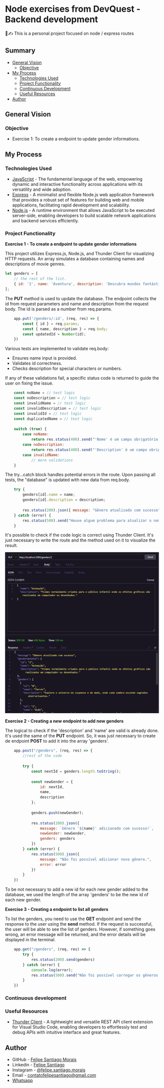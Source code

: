# Node exercises from DevQuest - Backend development

🧾✍ This is a personal project focused on node / express routes

## Summary

- [General Vision](#general-vision)
  - [Objective](#objective)
- [My Process](#my-process)
  - [Technologies Used](#technologies-used)
  - [Project Functionality](#project-functionality)
  - [Continuous Development](#continuous-development)
  - [Useful Resources](#useful-resources)
- [Author](#author)

## General Vision

### Objective

- Exercise 1: To create a endpoint to update gender informations.

## My Process

### Technologies Used

- [JavaScript](https://developer.mozilla.org/en-US/docs/Web/JavaScript) - The fundamental language of the web, empowering dynamic and interactive functionality across applications with its versatility and wide adoption.
- [Express](https://expressjs.com) - A minimalist and flexible Node.js web application framework that provides a robust set of features for building web and mobile applications, facilitating rapid development and scalability.
- [Node.js](https://nodejs.org) - A runtime environment that allows JavaScript to be executed server-side, enabling developers to build scalable network applications and backend services efficiently.

### Project Functionality

**Exercise 1 - To create a endpoint to update gender informations**

This project utilizes Express.js, Node.js, and Thunder Client for visualizing HTTP requests. An array simulates a database containing names and descriptions of movie genres.

```js
let genders = [
    // the rest of the list.
    { id: '2', name: 'Aventura', description: 'Descubra mundos fantásticos e viva histórias épicas repletas de mistérios e desafios.' }
];
```

The **PUT** method is used to update the database. The endpoint collects the id from request parameters and name and description from the request body. The id is parsed as a number from req.params.

```js
    app.put('/genders/:id', (req, res) => {
        const { id } = req.params;
        const { name, description } = req.body;
        const updatedId = Number(id);
    })
```

Various tests are implemented to validate req.body:

- Ensures name input is provided.
- Validates id correctness.
- Checks description for special characters or numbers.

If any of these validations fail, a specific status code is returned to guide the user on fixing the issue.

```js
    const noName = // test logic
    const noDescription = // test logic
    const invalidName = // test logic
    const invalidDescription = // test logic
    const invalidId = // test logic
    const duplicatedName = // test logic

    switch (true) {
        case noName:
            return res.status(400).send("'Nome' é um campo obrigatório e não pode ficar vazio");
        case noDescription:
            return res.status(400).send("'Description' é um campo obrigatório e não pode ficar vazio");
        case invalidName:
            // more validations
    }
```

The try...catch block handles potential errors in the route. Upon passing all tests, the "database" is updated with new data from req.body.

```js   
    try {
        genders[id].name = name;
        genders[id].description = description;

        res.status(200).json({ message: "Gênero atualizado com sucesso", genderUpdated: genders[id], genders: genders })
    } catch (error) {
        res.status(500).send("Houve algum problema para atualizar o nome e descrição do gênero")
    }
```

It's possible to check if the code logic is correct using Thunder Client. It's just necessary to write the route and the method used on it to visualize the result.

![Thunder client window](/src/assets/thunder-client.png)

**Exercise 2 - Creating a new endpoint to add new genders**

The logical to check if the 'description' and 'name' are valid is already done. It's used the same of the **PUT** endpoint. So, it was just necessary to create de endpoint **POST** to add it into the array 'genders'.

```js
    app.post("/genders", (req, res) => {
        //rest of the code

        try {
            const nextId = genders.length.toString();

            const newGender = {
                id: nextId,
                name,
                description
            };

            genders.push(newGender);

            res.status(200).json({
                message: `Gênero '${name}' adicionado com sucesso!`,
                newGender: newGender,
                genders: genders
            })
        } catch (error) {
            res.status(500).json({ 
                message: "Não foi possível adicionar novo gênero.",
                error: error
            })
        }
    })
```

To be not necessary to add a new id for each new gender added to the database, we used the length of the array 'genders' to be the new id of each new gender.

**Exercise 3 - Creating a endpoint to list all genders**

To list the genders, you need to use the **GET** endpoint and send the response to the user using the **send** method. If the request is successful, the user will be able to see the list of genders. However, if something goes wrong, an error message will be returned, and the error details will be displayed in the terminal.

```js
    app.get("/genders", (req, res) => {
        try {
            res.status(200).send(genders)
        } catch (error) {
            console.log(error);
            res.status(500).send("Não foi possível carregar os gêneros do banco de dados.")
        }
    })
```

### Continuous development


### Useful Resources

- [Thunder Client](https://www.thunderclient.com/) - A lightweight and versatile REST API client extension for Visual Studio Code, enabling developers to effortlessly test and debug APIs with intuitive interface and great features.

## Author

- GitHub - [Felipe Santiago Morais](https://github.com/SantiagoMorais)
- Linkedin - [Felipe Santiago](https://www.linkedin.com/in/felipe-santiago-873025288/)
- Instagram - [@felipe.santiago.morais](https://www.instagram.com/felipe.santiago.morais)
- Email - <a href="mailto:contatofelipesantiago@gmail.com" target="blank">contatofelipesantiago@gmail.com</a>
- <a href="https://api.whatsapp.com/send?phone=5531996951033&text=Hi%2C%20Felipe%21%20I%20got%20your%20contact%20from%20your%20portfolio.">Whatsapp</a>



